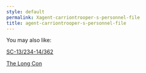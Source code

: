 ```yaml
---
style: default
permalink: Xagent-carriontrooper-s-personnel-file
title: agent-carriontrooper-s-personnel-file
---
```

You may also like:

[SC-13/234-14/362](http://scp-wiki.net/sc-13-234-14-362)

[The Long Con](http://scp-wiki.net/the-long-con)
